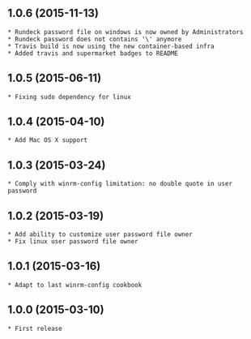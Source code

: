 1.0.6 (2015-11-13)
-----
    * Rundeck password file on windows is now owned by Administrators
    * Rundeck password does not contains '\' anymore
    * Travis build is now using the new container-based infra
    * Added travis and supermarket badges to README

1.0.5 (2015-06-11)
-----
    * Fixing sudo dependency for linux

1.0.4 (2015-04-10)
-----
    * Add Mac OS X support

1.0.3 (2015-03-24)
-----
    * Comply with winrm-config limitation: no double quote in user password

1.0.2 (2015-03-19)
-----
    * Add ability to customize user password file owner
    * Fix linux user password file owner

1.0.1 (2015-03-16)
-----
    * Adapt to last winrm-config cookbook

1.0.0 (2015-03-10)
-----
    * First release
